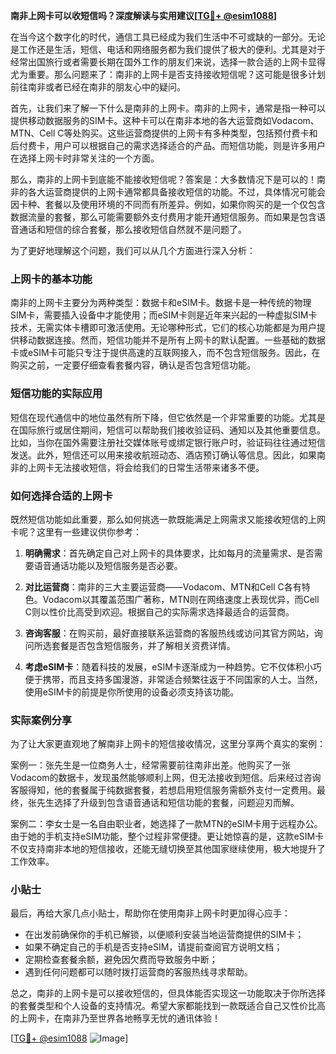 **南非上网卡可以收短信吗？深度解读与实用建议[[TG💪+ @esim1088](https://t.me/s/esim1088)]**

在当今这个数字化的时代，通信工具已经成为我们生活中不可或缺的一部分。无论是工作还是生活，短信、电话和网络服务都为我们提供了极大的便利。尤其是对于经常出国旅行或者需要长期在国外工作的朋友们来说，选择一款合适的上网卡显得尤为重要。那么问题来了：南非的上网卡是否支持接收短信呢？这可能是很多计划前往南非或者已经在南非的朋友心中的疑问。

首先，让我们来了解一下什么是南非的上网卡。南非的上网卡，通常是指一种可以提供移动数据服务的SIM卡。这种卡可以在南非本地的各大运营商如Vodacom、MTN、Cell C等处购买。这些运营商提供的上网卡有多种类型，包括预付费卡和后付费卡，用户可以根据自己的需求选择适合的产品。而短信功能，则是许多用户在选择上网卡时非常关注的一个方面。

那么，南非的上网卡到底能不能接收短信呢？答案是：大多数情况下是可以的！南非的各大运营商提供的上网卡通常都具备接收短信的功能。不过，具体情况可能会因卡种、套餐以及使用环境的不同而有所差异。例如，如果你购买的是一个仅包含数据流量的套餐，那么可能需要额外支付费用才能开通短信服务。而如果是包含语音通话和短信的综合套餐，那么接收短信自然就不是问题了。

为了更好地理解这个问题，我们可以从几个方面进行深入分析：

### 上网卡的基本功能

南非的上网卡主要分为两种类型：数据卡和eSIM卡。数据卡是一种传统的物理SIM卡，需要插入设备中才能使用；而eSIM卡则是近年来兴起的一种虚拟SIM卡技术，无需实体卡槽即可激活使用。无论哪种形式，它们的核心功能都是为用户提供移动数据连接。然而，短信功能并不是所有上网卡的默认配置。一些基础的数据卡或eSIM卡可能只专注于提供高速的互联网接入，而不包含短信服务。因此，在购买之前，一定要仔细查看套餐内容，确认是否包含短信功能。

### 短信功能的实际应用

短信在现代通信中的地位虽然有所下降，但它依然是一个非常重要的功能。尤其是在国际旅行或居住期间，短信可以帮助我们接收验证码、通知以及其他重要信息。比如，当你在国外需要注册社交媒体账号或绑定银行账户时，验证码往往通过短信发送。此外，短信还可以用来接收航班动态、酒店预订确认等信息。因此，如果南非的上网卡无法接收短信，将会给我们的日常生活带来诸多不便。

### 如何选择合适的上网卡

既然短信功能如此重要，那么如何挑选一款既能满足上网需求又能接收短信的上网卡呢？这里有一些建议供你参考：

1. **明确需求**：首先确定自己对上网卡的具体要求，比如每月的流量需求、是否需要语音通话功能以及短信服务是否必要。
   
2. **对比运营商**：南非的三大主要运营商——Vodacom、MTN和Cell C各有特色。Vodacom以其覆盖范围广著称，MTN则在网络速度上表现优异，而Cell C则以性价比高受到欢迎。根据自己的实际需求选择最适合的运营商。

3. **咨询客服**：在购买前，最好直接联系运营商的客服热线或访问其官方网站，询问所选套餐是否包含短信服务，并了解相关资费详情。

4. **考虑eSIM卡**：随着科技的发展，eSIM卡逐渐成为一种趋势。它不仅体积小巧便于携带，而且支持多国漫游，非常适合频繁往返于不同国家的人士。当然，使用eSIM卡的前提是你所使用的设备必须支持该功能。

### 实际案例分享

为了让大家更直观地了解南非上网卡的短信接收情况，这里分享两个真实的案例：

案例一：张先生是一位商务人士，经常需要前往南非出差。他购买了一张Vodacom的数据卡，发现虽然能够顺利上网，但无法接收到短信。后来经过咨询客服得知，他的套餐属于纯数据套餐，若想启用短信服务需额外支付一定费用。最终，张先生选择了升级到包含语音通话和短信功能的套餐，问题迎刃而解。

案例二：李女士是一名自由职业者，她选择了一款MTN的eSIM卡用于远程办公。由于她的手机支持eSIM功能，整个过程非常便捷。更让她惊喜的是，这款eSIM卡不仅支持南非本地的短信接收，还能无缝切换至其他国家继续使用，极大地提升了工作效率。

### 小贴士

最后，再给大家几点小贴士，帮助你在使用南非上网卡时更加得心应手：

- 在出发前确保你的手机已解锁，以便顺利安装当地运营商提供的SIM卡；
- 如果不确定自己的手机是否支持eSIM，请提前查阅官方说明文档；
- 定期检查套餐余额，避免因欠费而导致服务中断；
- 遇到任何问题都可以随时拨打运营商的客服热线寻求帮助。

总之，南非的上网卡是可以接收短信的，但具体能否实现这一功能取决于你所选择的套餐类型和个人设备的支持情况。希望大家都能找到一款既适合自己又性价比高的上网卡，在南非乃至世界各地畅享无忧的通讯体验！

[[TG💪+ @esim1088](https://t.me/s/esim1088) ![Image](https://i.postimg.cc/4NQfJmqS/Snipaste-2025-05-13-00-14-12.png)]